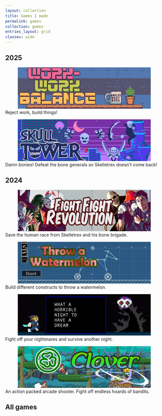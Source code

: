 ```yaml
---
layout: collection
title: Games I made
permalink: games
collection: games
entries_layout: grid
classes: wide
---
```


## 2025

<figure class="half" style="margin-bottom:0"><a href="/work-work-balance"><img src="/assets/images/games/wwb/thumbnail.png"></a></figure> 
<p style="margin-top:0">Reject work, build things!</p>

<figure class="half" style="margin-bottom:0"><a href="/skull-tower"><img src="/assets/images/games/skull-tower/thumbnail.png"></a></figure> 
<p style="margin-top:0">Damn bonies! Defeat the bone generals so Skelletrex doesn't come back!</p>

## 2024

<figure class="half" style="margin-bottom:0"><a href="/fight-fight-revolution"><img src="/assets/images/games/ffr/thumbnail.png"></a></figure> 
<p style="margin-top:0">Save the human race from Skelletrex and his bone brigade.</p>

<figure class="half" style="margin-bottom:0"><a href="/throw-a-watermelon"><img src="/assets/images/games/watermelon/thumbnail.png"></a></figure> 
<p style="margin-top:0">Build different constructs to throw a watermelon.</p>

<figure class="half" style="margin-bottom:0"><a href="/dream"><img src="/assets/images/games/dream/thumbnail.png"></a></figure> 
<p style="margin-top:0">Fight off your nightmares and survive another night.</p>

<figure class="half" style="margin-bottom:0"><a href="/clover"><img src="/assets/images/games/clover/thumbnail.png"></a></figure> 
<p style="margin-top:0">An action packed arcade shooter. Fight off endless hoards of bandits.</p>


## All games
